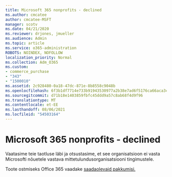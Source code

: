 ```yaml
---
title: Microsoft 365 nonprofits - declined
ms.author: cmcatee
author: cmcatee-MSFT
manager: scotv
ms.date: 04/21/2020
ms.reviewer: drjones, jmueller
ms.audience: Admin
ms.topic: article
ms.service: o365-administration
ROBOTS: NOINDEX, NOFOLLOW
localization_priority: Normal
ms.collection: Adm_O365
ms.custom:
- commerce_purchase
- "343"
- "1500010"
ms.assetid: 2c928480-0a18-47dc-871e-8b8558c9048b
ms.openlocfilehash: 6f3b1df7714e733b91943530977a2b38e7ad6f5176ca66aca3c4b950c67236f0
ms.sourcegitcommit: d71b18e1403859fbfc45ddd9a57c8ab68f4d9f96
ms.translationtype: MT
ms.contentlocale: et-EE
ms.lasthandoff: 08/06/2021
ms.locfileid: "54503164"
---
```

# <a name="microsoft-365-for-nonprofits---declined"></a>Microsoft 365 nonprofits - declined

Vaatasime teie taotluse läbi ja otsustasime, et see organisatsioon ei vasta Microsofti nõuetele vastava mittetulundusorganisatsiooni tingimustele.
  
Toote ostmiseks Office 365 vaadake [saadaolevaid pakkumisi.](https://portal.office.com/AdminPortal/Home)
